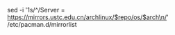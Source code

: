 sed -i '1s/^/Server = https://mirrors.ustc.edu.cn/archlinux/$repo/os/$arch\n/' /etc/pacman.d/mirrorlist